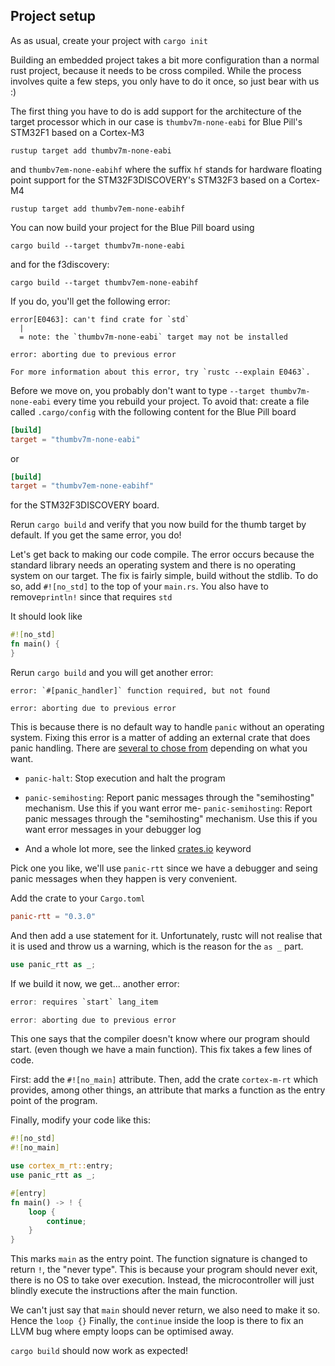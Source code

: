 ## Project setup

As as usual, create your project with `cargo init`

Building an embedded project takes a bit more configuration than a normal rust project, because it needs to be cross compiled. While the process involves quite a few steps, you only have to do it once, so just bear with us :)


The first thing you have to do is add support for the architecture of the target processor which in our case is `thumbv7m-none-eabi` for Blue Pill's STM32F1 based on a Cortex-M3
```
rustup target add thumbv7m-none-eabi
```
and `thumbv7em-none-eabihf` where the suffix `hf` stands for hardware floating point support for the STM32F3DISCOVERY's STM32F3 based on a Cortex-M4
```
rustup target add thumbv7em-none-eabihf
```

You can now build your project for the Blue Pill board using 

```
cargo build --target thumbv7m-none-eabi
````

and for the f3discovery:

```
cargo build --target thumbv7em-none-eabihf
```

If you do, you'll get the following error: 

```
error[E0463]: can't find crate for `std`
  |
  = note: the `thumbv7m-none-eabi` target may not be installed

error: aborting due to previous error

For more information about this error, try `rustc --explain E0463`.
```

Before we move on, you probably don't want to type `--target thumbv7m-none-eabi` every time you rebuild your project. To avoid that: create a file called `.cargo/config` with the following content for the Blue Pill board

```toml
[build]
target = "thumbv7m-none-eabi"
```

or 

```toml
[build]
target = "thumbv7em-none-eabihf"
```

for the STM32F3DISCOVERY board.


Rerun `cargo build` and verify that you now build for the thumb target by default. If you get the same error, you do!

Let's get back to making our code compile. The error occurs because
the standard library needs an operating system and there is no operating system on our target. The fix is fairly simple, build without the stdlib. To do so, add `#![no_std]` to the top of your `main.rs`. You also have to remove`println!` since that requires `std`

It should look like

```rust
#![no_std]
fn main() {
}
```

Rerun `cargo build` and you will get another error: 

```
error: `#[panic_handler]` function required, but not found

error: aborting due to previous error
```

This is because there is no default way to handle `panic` without an operating system. Fixing this error is a matter of adding an external crate that does panic handling. There are [several to chose from][panic handlers] depending on what you want.

- `panic-halt`: Stop execution and halt the program
- `panic-semihosting`: Report panic messages through the "semihosting" mechanism. Use this if you want error me- `panic-semihosting`: Report panic messages through the "semihosting" mechanism. Use this if you want error messages in your debugger log

- And a whole lot more, see the linked [crates.io][panic handlers] keyword

[panic handlers]:https://crates.io/keywords/panic-handler

Pick one you like, we'll use `panic-rtt` since we have a debugger and seing panic messages when they happen is very convenient.

Add the crate to your `Cargo.toml`

```toml
panic-rtt = "0.3.0"
```

And then add a use statement for it. Unfortunately, rustc will not realise that it is used and throw us a warning, which is the reason for the `as _` part.

```rust
use panic_rtt as _;
```

If we build it now, we get... another error:

```rust
error: requires `start` lang_item

error: aborting due to previous error
```

This one says that the compiler doesn't know where our program should start. (even though we have a main function). This fix takes a few lines of code.

First: add the `#![no_main]` attribute. Then, add the crate `cortex-m-rt` which provides, among other things, an attribute that marks a function as the entry point of the program.

Finally, modify your code like this:

```rust
#![no_std]
#![no_main]

use cortex_m_rt::entry;
use panic_rtt as _;

#[entry]
fn main() -> ! {
    loop {
        continue;
    }
}
```

This marks `main` as the entry point. The function signature is changed to return `!`, the "never type". This is because your program should never exit, there is no OS to take over execution. Instead, the microcontroller will just blindly execute the instructions after the main function.

We can't just say that `main` should never return, we also need to make it so. Hence the `loop {}` Finally, the `continue` inside the loop is there to fix an LLVM bug where empty loops can be optimised away.

`cargo build` should now work as expected!
